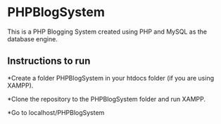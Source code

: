 # PHPBlogSystem

This is a PHP Blogging System created using PHP and MySQL as the database engine. 

## Instructions to run

*Create a folder PHPBlogSystem in your htdocs folder (if you are using XAMPP).

*Clone the repository to the PHPBlogSystem folder and run XAMPP. 

*Go to localhost/PHPBlogSystem
